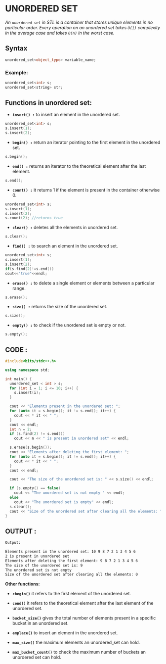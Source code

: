 # **UNORDERED SET**

*An ```unordered set``` in STL is a container that stores unique elements in no particular order. Every operation on an unordered set takes ```O(1)``` complexity in the average case and takes ```O(n)``` in the worst case.*

## **Syntax**

```cpp
unordered_set<object_type> variable_name;
```

### **Example:**
```cpp
unordered_set<int> s;
unordered_set<string> str;
```

## **Functions in unordered set:**

* **```insert() :```** to insert an element in the unordered set.

```cpp
unordered_set<int> s;
s.insert(1);
s.insert(2);
```

* **```begin() :```** return an iterator pointing to the first element in the unordered set.

```cpp
s.begin();
```

* **```end() :```** returns an iterator to the theoretical element after the last element.

```cpp
s.end();
```

* **```count() :```** it returns 1 if the element is present in the container otherwise 0.

```cpp
unordered_set<int> s;
s.insert(1);
s.insert(2);
s.count(2); //returns true
```

* **```clear() :```** deletes all the elements in unordered set.

```cpp
s.clear();
```

* **```find() :```** to search an element in the unordered set.

```cpp
unordered_set<int> s;
s.insert(1);
s.insert(2);
if(s.find(2)!=s.end())
cout<<"true"<<endl;
```
* **```erase() :```** to delete a single element or elements between a particular range.
```cpp
s.erase();
```

* **```size() :```** returns the size of the unordered set.
```cpp
s.size();
```

* **```empty() :```** to check if the unordered set is empty or not.
```cpp
s.empty();
```
## **CODE :**

```cpp
#include<bits/stdc++.h>

using namespace std;

int main() {
  unordered_set < int > s;
  for (int i = 1; i <= 10; i++) {
    s.insert(i);
  }

  cout << "Elements present in the unordered set: ";
  for (auto it = s.begin(); it != s.end(); it++) {
    cout << * it << " ";
  }
  cout << endl;
  int n = 2;
  if (s.find(2) != s.end())
    cout << n << " is present in unordered set" << endl;

  s.erase(s.begin());
  cout << "Elements after deleting the first element: ";
  for (auto it = s.begin(); it != s.end(); it++) {
    cout << * it << " ";
  }
  cout << endl;

  cout << "The size of the unordered set is: " << s.size() << endl;

  if (s.empty() == false)
    cout << "The unordered set is not empty " << endl;
  else
    cout << "The unordered set is empty" << endl;
  s.clear();
  cout << "Size of the unordered set after clearing all the elements: " << s.size();
}
```

## **OUTPUT :**

```txt
Output:

Elements present in the unordered set: 10 9 8 7 2 1 3 4 5 6
2 is present in unordered set
Elements after deleting the first element: 9 8 7 2 1 3 4 5 6
The size of the unordered set is: 9
The unordered set is not empty
Size of the unordered set after clearing all the elements: 0
```

**Other functions:**

* **```cbegin()```** it refers to the first element of the unordered set.

* **```cend()```** it refers to the theoretical element after the last element of the unordered set.

* **```bucket_size()```** gives the total number of elements present in a specific bucket in an unordered set.

* **```emplace()```** to insert an element in the unordered set.

* **```max_size()```** the maximum elements an unordered_set can hold.

* **```max_bucket_count()```** to check the maximum number of buckets an unordered set can hold.